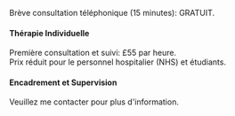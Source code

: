 

Brève consultation téléphonique (15 minutes): GRATUIT.

<h4>Thérapie Individuelle</h4>

Première consultation et suivi: £55 par heure. <br>
Prix réduit pour le personnel hospitalier (NHS) et étudiants.

<h4>Encadrement et Supervision</h4>

Veuillez me contacter pour plus d'information.




